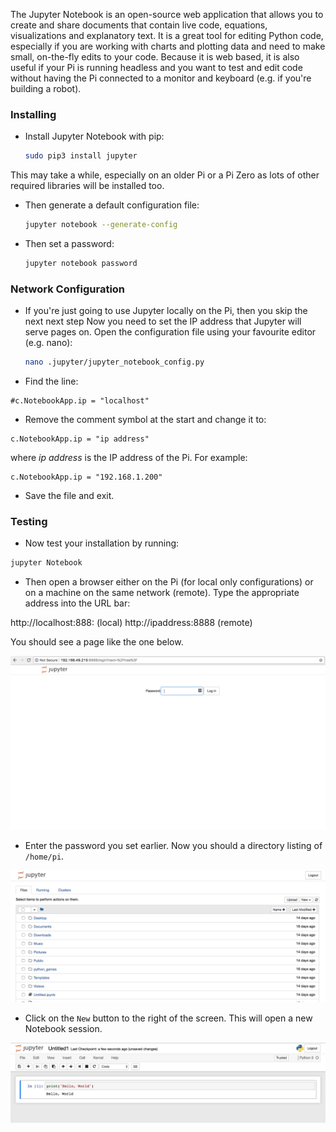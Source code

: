 
The Jupyter Notebook is an open-source web application that allows you to create and share documents that contain live code, equations, visualizations and explanatory text.  It is a great tool for editing Python code, especially if you are working with charts and plotting data and need to make small, on-the-fly edits to your code. Because it is web based, it is also useful if your Pi is running headless and you want to test and edit code without having the Pi connected to a monitor and keyboard (e.g. if you're building a robot).

### Installing

- Install Jupyter Notebook with pip:

    ```bash
    sudo pip3 install jupyter
    ```


This may take a while, especially on an older Pi or a Pi Zero as lots of other required libraries will be installed too.  

- Then generate a default configuration file:

    ```bash
    jupyter notebook --generate-config
    ```


- Then set a password:

    ```bash
    jupyter notebook password
    ```


### Network Configuration

- If you're just going to use Jupyter locally on the Pi, then you skip the next next step Now you need to set the IP address that Jupyter will serve pages on. Open the configuration file using your favourite editor (e.g. nano):

    ```bash
    nano .jupyter/jupyter_notebook_config.py
    ```

- Find the line:

```
#c.NotebookApp.ip = "localhost"
```  

- Remove the comment symbol at the start and change it to:

```
c.NotebookApp.ip = "ip address"
```  

where _ip address_ is the IP address of the Pi. For example:

```
c.NotebookApp.ip = "192.168.1.200"
```  

- Save the file and exit.

### Testing

- Now test your installation by running:

```bash
jupyter Notebook
```

- Then open a browser either on the Pi (for local only configurations) or on a machine on the same network (remote).  Type the appropriate address into the URL bar:

http://localhost:888: (local)
http://ipaddress:8888 (remote)

You should see a page like the one below.

![login](images/image1.png)

- Enter the password you set earlier. Now you should a directory listing of `/home/pi`.

![directory](images/image2.png)

- Click on the `New` button to the right of the screen. This will open a new Notebook session.

![session](images/image3.png)
